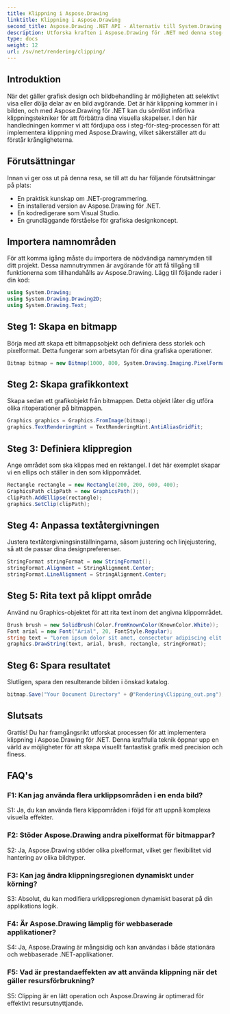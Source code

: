 ```yaml
---
title: Klippning i Aspose.Drawing
linktitle: Klippning i Aspose.Drawing
second_title: Aspose.Drawing .NET API - Alternativ till System.Drawing.Common
description: Utforska kraften i Aspose.Drawing för .NET med denna steg-för-steg handledning om implementering av klippning för förbättrad grafisk design.
type: docs
weight: 12
url: /sv/net/rendering/clipping/
---
```

## Introduktion

När det gäller grafisk design och bildbehandling är möjligheten att selektivt visa eller dölja delar av en bild avgörande. Det är här klippning kommer in i bilden, och med Aspose.Drawing för .NET kan du sömlöst införliva klippningstekniker för att förbättra dina visuella skapelser. I den här handledningen kommer vi att fördjupa oss i steg-för-steg-processen för att implementera klippning med Aspose.Drawing, vilket säkerställer att du förstår krångligheterna.

## Förutsättningar

Innan vi ger oss ut på denna resa, se till att du har följande förutsättningar på plats:

- En praktisk kunskap om .NET-programmering.
- En installerad version av Aspose.Drawing för .NET.
- En kodredigerare som Visual Studio.
- En grundläggande förståelse för grafiska designkoncept.

## Importera namnområden

För att komma igång måste du importera de nödvändiga namnrymden till ditt projekt. Dessa namnutrymmen är avgörande för att få tillgång till funktionerna som tillhandahålls av Aspose.Drawing. Lägg till följande rader i din kod:

```csharp
using System.Drawing;
using System.Drawing.Drawing2D;
using System.Drawing.Text;
```

## Steg 1: Skapa en bitmapp

Börja med att skapa ett bitmappsobjekt och definiera dess storlek och pixelformat. Detta fungerar som arbetsytan för dina grafiska operationer. 

```csharp
Bitmap bitmap = new Bitmap(1000, 800, System.Drawing.Imaging.PixelFormat.Format32bppPArgb);
```

## Steg 2: Skapa grafikkontext

Skapa sedan ett grafikobjekt från bitmappen. Detta objekt låter dig utföra olika ritoperationer på bitmappen.

```csharp
Graphics graphics = Graphics.FromImage(bitmap);
graphics.TextRenderingHint = TextRenderingHint.AntiAliasGridFit;
```

## Steg 3: Definiera klippregion

Ange området som ska klippas med en rektangel. I det här exemplet skapar vi en ellips och ställer in den som klippområdet.

```csharp
Rectangle rectangle = new Rectangle(200, 200, 600, 400);
GraphicsPath clipPath = new GraphicsPath();
clipPath.AddEllipse(rectangle);
graphics.SetClip(clipPath);
```

## Steg 4: Anpassa textåtergivningen

Justera textåtergivningsinställningarna, såsom justering och linjejustering, så att de passar dina designpreferenser.

```csharp
StringFormat stringFormat = new StringFormat();
stringFormat.Alignment = StringAlignment.Center;
stringFormat.LineAlignment = StringAlignment.Center;
```

## Steg 5: Rita text på klippt område

Använd nu Graphics-objektet för att rita text inom det angivna klippområdet.

```csharp
Brush brush = new SolidBrush(Color.FromKnownColor(KnownColor.White));
Font arial = new Font("Arial", 20, FontStyle.Regular);
string text = "Lorem ipsum dolor sit amet, consectetur adipiscing elit. ..."; // (Texten avkortad för korthetens skull)
graphics.DrawString(text, arial, brush, rectangle, stringFormat);
```

## Steg 6: Spara resultatet

Slutligen, spara den resulterande bilden i önskad katalog.

```csharp
bitmap.Save("Your Document Directory" + @"Rendering\Clipping_out.png");
```

## Slutsats

Grattis! Du har framgångsrikt utforskat processen för att implementera klippning i Aspose.Drawing för .NET. Denna kraftfulla teknik öppnar upp en värld av möjligheter för att skapa visuellt fantastisk grafik med precision och finess.

## FAQ's

### F1: Kan jag använda flera urklippsområden i en enda bild?

S1: Ja, du kan använda flera klippområden i följd för att uppnå komplexa visuella effekter.

### F2: Stöder Aspose.Drawing andra pixelformat för bitmappar?

S2: Ja, Aspose.Drawing stöder olika pixelformat, vilket ger flexibilitet vid hantering av olika bildtyper.

### F3: Kan jag ändra klippningsregionen dynamiskt under körning?

S3: Absolut, du kan modifiera urklippsregionen dynamiskt baserat på din applikations logik.

### F4: Är Aspose.Drawing lämplig för webbaserade applikationer?

S4: Ja, Aspose.Drawing är mångsidig och kan användas i både stationära och webbaserade .NET-applikationer.

### F5: Vad är prestandaeffekten av att använda klippning när det gäller resursförbrukning?

S5: Clipping är en lätt operation och Aspose.Drawing är optimerad för effektivt resursutnyttjande.